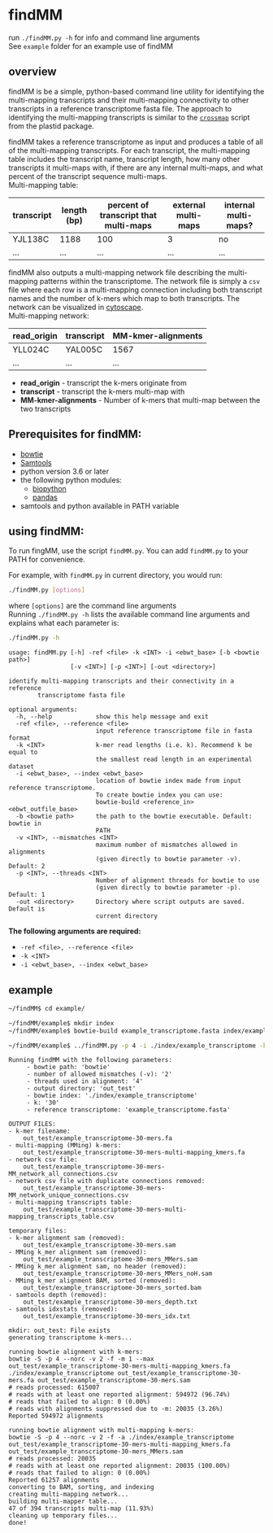 # findMM

run `./findMM.py -h` for info and command line arguments <br>
See `example` folder for an example use of findMM <br>

## overview
findMM is be a simple, python-based command line utility for identifying the multi-mapping transcripts and their multi-mapping connectivity to other transcripts in a reference transcriptome fasta file. The approach to identifying the multi-mapping transcripts is similar to the [`crossmap`](https://plastid.readthedocs.io/en/latest/generated/plastid.bin.crossmap.html) script from the plastid package.

findMM takes a reference transcriptome as input and produces a table of all of the multi-mapping transcripts. For each transcript, the multi-mapping table includes the transcript name, transcript length, how many other transcripts it multi-maps with, if there are any internal multi-maps, and what percent of the transcript sequence multi-maps.
<br>Multi-mapping table:

| transcript | length (bp) | percent of transcript that multi-maps | external multi-maps | internal multi-maps? |
| ---------- | ----------- | ------------------------------------ | ------------------ | -------------------- |
| YJL138C  	 | 1188        | 100                                  | 3                  | no                   |
| ...      	 | ...         | ...                                  | ...                | ...                  |

findMM also outputs a multi-mapping network file describing the multi-mapping patterns within the transcriptome. The network file is simply a `csv` file where each row is a multi-mapping connection including both transcript names and the number of k-mers which map to both transcripts. The network can be visualized in [cytoscape](https://cytoscape.org/).
<br>Multi-mapping network:

| read_origin | transcript | MM-kmer-alignments |
| ----------  | ---------- | ------------------ |
| YLL024C  	  | YAL005C    | 1567               |
| ...      	  | ...        | ...                |
- **read_origin** - transcript the k-mers originate from
- **transcript** - transcript the k-mers multi-map with
- **MM-kmer-alignments** - Number of k-mers that multi-map between the two transcripts


## Prerequisites for findMM:
- [bowtie](http://bowtie-bio.sourceforge.net/index.shtml)
- [Samtools](http://www.htslib.org/)
- python version 3.6 or later
- the following python modules:
	- [biopython](https://biopython.org/wiki/Download)
	- [pandas](https://pandas.pydata.org/pandas-docs/stable/install.html)
- samtools and python available in PATH variable

## using findMM:

To run fingMM, use the script `findMM.py`. You can add `findMM.py` to your PATH for convenience.

For example, with `findMM.py` in current directory, you would run:
```bash
./findMM.py [options]
```
where `[options]` are the command line arguments<br>
Running `./findMM.py -h` lists the available command line arguments and explains what each parameter is:
```bash
./findMM.py -h
```
```
usage: findMM.py [-h] -ref <file> -k <INT> -i <ebwt_base> [-b <bowtie path>]
                 [-v <INT>] [-p <INT>] [-out <directory>]

identify multi-mapping transcripts and their connectivity in a reference
        transcriptome fasta file

optional arguments:
  -h, --help            show this help message and exit
  -ref <file>, --reference <file>
                        input reference transcriptome file in fasta format
  -k <INT>              k-mer read lengths (i.e. k). Recommend k be equal to
                        the smallest read length in an experimental dataset
  -i <ebwt_base>, --index <ebwt_base>
                        location of bowtie index made from input reference transcriptome.
                        To create bowtie index you can use:
                        bowtie-build <reference_in> <ebwt_outfile_base>
  -b <bowtie path>      the path to the bowtie executable. Default: bowtie in
                        PATH
  -v <INT>, --mismatches <INT>
                        maximum number of mismatches allowed in alignments
                        (given directly to bowtie parameter -v). Default: 2
  -p <INT>, --threads <INT>
                        Number of alignment threads for bowtie to use
                        (given directly to bowtie parameter -p). Default: 1
  -out <directory>      Directory where script outputs are saved. Default is
                        current directory
```
**The following arguments are required:**
- `-ref <file>, --reference <file>`
- `-k <INT>`
- `-i <ebwt_base>, --index <ebwt_base>`


## example

```bash
~/findMM$ cd example/
```
```bash
~/findMM/example$ mkdir index
~/findMM/example$ bowtie-build example_transcriptome.fasta index/example_transcriptome
```

```bash
~/findMM/example$ ../findMM.py -p 4 -i ./index/example_transcriptome -k 30 -ref example_transcriptome.fasta -out out_test
```
```
Running findMM with the following parameters:
     - bowtie path: 'bowtie'
     - number of allowed mismatches (-v): '2'
     - threads used in alignment: '4'
     - output directory: 'out_test'
     - bowtie index: './index/example_transcriptome'
     - k: '30'
     - reference transcriptome: 'example_transcriptome.fasta'

OUTPUT FILES:
- k-mer filename:
    out_test/example_transcriptome-30-mers.fa
- multi-mapping (MMing) k-mers:
    out_test/example_transcriptome-30-mers-multi-mapping_kmers.fa
- network csv file:
    out_test/example_transcriptome-30-mers-MM_network_all_connections.csv
- network csv file with duplicate connections removed:
    out_test/example_transcriptome-30-mers-MM_network_unique_connections.csv
- multi-mapping transcripts table:
    out_test/example_transcriptome-30-mers-multi-mapping_transcripts_table.csv

temporary files:
- k-mer alignment sam (removed):
    out_test/example_transcriptome-30-mers.sam
- MMing k_mer alignment sam (removed):
    out_test/example_transcriptome-30-mers_MMers.sam
- MMing k_mer alignment sam, no header (removed):
    out_test/example_transcriptome-30-mers_MMers_noH.sam
- MMing k_mer alignment BAM, sorted (removed):
    out_test/example_transcriptome-30-mers_sorted.bam
- samtools depth (removed):
    out_test/example_transcriptome-30-mers_depth.txt
- samtools idxstats (removed):
    out_test/example_transcriptome-30-mers_idx.txt

mkdir: out_test: File exists
generating transcriptome k-mers...

running bowtie alignment with k-mers:
bowtie -S -p 4 --norc -v 2 -f -m 1 --max out_test/example_transcriptome-30-mers-multi-mapping_kmers.fa ./index/example_transcriptome out_test/example_transcriptome-30-mers.fa out_test/example_transcriptome-30-mers.sam
# reads processed: 615007
# reads with at least one reported alignment: 594972 (96.74%)
# reads that failed to align: 0 (0.00%)
# reads with alignments suppressed due to -m: 20035 (3.26%)
Reported 594972 alignments

running bowtie alignment with multi-mapping k-mers:
bowtie -S -p 4 --norc -v 2 -f -a ./index/example_transcriptome out_test/example_transcriptome-30-mers-multi-mapping_kmers.fa out_test/example_transcriptome-30-mers_MMers.sam
# reads processed: 20035
# reads with at least one reported alignment: 20035 (100.00%)
# reads that failed to align: 0 (0.00%)
Reported 61257 alignments
converting to BAM, sorting, and indexing
creating multi-mapping network...
building multi-mapper table...
47 of 394 transcripts multi-map (11.93%)
cleaning up temporary files...
done!
```
